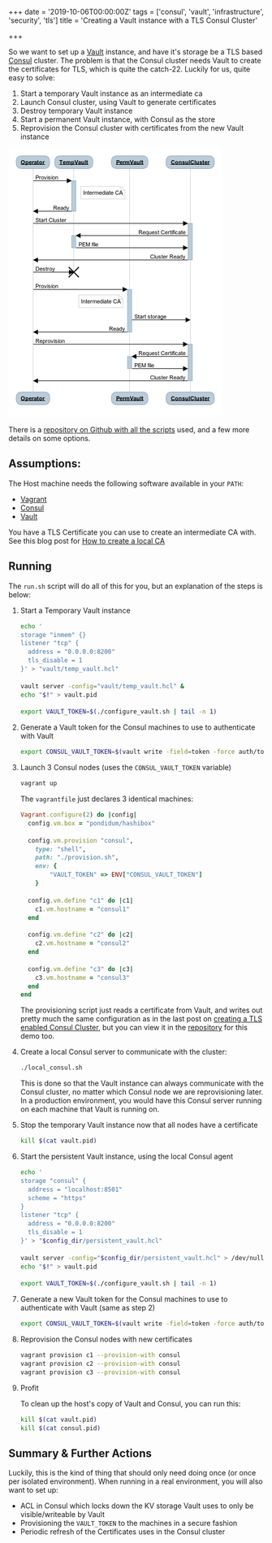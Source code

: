 +++
date = '2019-10-06T00:00:00Z'
tags = ['consul', 'vault', 'infrastructure', 'security', 'tls']
title = 'Creating a Vault instance with a TLS Consul Cluster'

+++

So we want to set up a [Vault](https://www.vaultproject.io/) instance, and have it's storage be a TLS based [Consul](https://www.consul.io/) cluster.  The problem is that the Consul cluster needs Vault to create the certificates for TLS, which is quite the catch-22.  Luckily for us, quite easy to solve:

1. Start a temporary Vault instance as an intermediate ca
2. Launch Consul cluster, using Vault to generate certificates
3. Destroy temporary Vault instance
4. Start a permanent Vault instance, with Consul as the store
5. Reprovision the Consul cluster with certificates from the new Vault instance

![Sequence diagram of the previous numbered list](consul-vault-bootstrap.png)

There is a [repository on Github with all the scripts](https://github.com/Pondidum/vault-consul-bootstrap-demo) used, and a few more details on some options.

## Assumptions:

The Host machine needs the following software available in your `PATH`:

* [Vagrant](https://www.vagrantup.com/)
* [Consul](https://www.consul.io/)
* [Vault](https://www.vaultproject.io/)

You have a TLS Certificate you can use to create an intermediate CA with.  See this blog post for [How to create a local CA](/2019/08/25/vault-development-ca/)

## Running

The `run.sh` script will do all of this for you, but an explanation of the steps is below:

1. Start a Temporary Vault instance

    ```bash
    echo '
    storage "inmem" {}
    listener "tcp" {
      address = "0.0.0.0:8200"
      tls_disable = 1
    }' > "vault/temp_vault.hcl"

    vault server -config="vault/temp_vault.hcl" &
    echo "$!" > vault.pid

    export VAULT_TOKEN=$(./configure_vault.sh | tail -n 1)
    ```

2. Generate a Vault token for the Consul machines to use to authenticate with Vault

    ```bash
    export CONSUL_VAULT_TOKEN=$(vault write -field=token -force auth/token/create)
    ```

3. Launch 3 Consul nodes (uses the `CONSUL_VAULT_TOKEN` variable)

    ```bash
    vagrant up
    ```

    The `vagrantfile` just declares 3 identical machines:

    ```ruby
    Vagrant.configure(2) do |config|
      config.vm.box = "pondidum/hashibox"

      config.vm.provision "consul",
        type: "shell",
        path: "./provision.sh",
        env: {
            "VAULT_TOKEN" => ENV["CONSUL_VAULT_TOKEN"]
        }

      config.vm.define "c1" do |c1|
        c1.vm.hostname = "consul1"
      end

      config.vm.define "c2" do |c2|
        c2.vm.hostname = "consul2"
      end

      config.vm.define "c3" do |c3|
        c3.vm.hostname = "consul3"
      end
    end
    ```

    The provisioning script just reads a certificate from Vault, and writes out pretty much the same configuration as in the last post on [creating a TLS enabled Consul Cluster](/2019/09/14/consul-tls-cluster), but you can view it in the [repository](https://github.com/Pondidum/vault-consul-bootstrap-demo) for this demo too.

4. Create a local Consul server to communicate with the cluster:

    ```bash
    ./local_consul.sh
    ```

    This is done so that the Vault instance can always communicate with the Consul cluster, no matter which Consul node we are reprovisioning later.  In a production environment, you would have this Consul server running on each machine that Vault is running on.

5.  Stop the temporary Vault instance now that all nodes have a certificate

    ```bash
    kill $(cat vault.pid)
    ```

6. Start the persistent Vault instance, using the local Consul agent

    ```bash
    echo '
    storage "consul" {
      address = "localhost:8501"
      scheme = "https"
    }
    listener "tcp" {
      address = "0.0.0.0:8200"
      tls_disable = 1
    }' > "$config_dir/persistent_vault.hcl"

    vault server -config="$config_dir/persistent_vault.hcl" > /dev/null &
    echo "$!" > vault.pid

    export VAULT_TOKEN=$(./configure_vault.sh | tail -n 1)
    ```

7. Generate a new Vault token for the Consul machines to use to authenticate with Vault (same as step 2)

    ```bash
    export CONSUL_VAULT_TOKEN=$(vault write -field=token -force auth/token/create)
    ```

8. Reprovision the Consul nodes with new certificates

    ```bash
    vagrant provision c1 --provision-with consul
    vagrant provision c2 --provision-with consul
    vagrant provision c3 --provision-with consul
    ```

9. Profit

    To clean up the host's copy of Vault and Consul, you can run this:

    ```bash
    kill $(cat vault.pid)
    kill $(cat consul.pid)
    ```

## Summary & Further Actions

Luckily, this is the kind of thing that should only need doing once (or once per isolated environment).  When running in a real environment, you will also want to set up:

* ACL in Consul which locks down the KV storage Vault uses to only be visible/writeable by Vault
* Provisioning the `VAULT_TOKEN` to the machines in a secure fashion
* Periodic refresh of the Certificates uses in the Consul cluster
